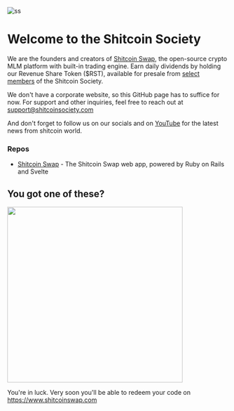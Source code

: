 ![ss](https://github.com/user-attachments/assets/f7c9919f-efd3-412f-a988-ed53d4e2b1b4)

# Welcome to the Shitcoin Society

We are the founders and creators of [Shitcoin Swap](https://github.com/shitcoinsociety/shitcoinswap), the open-source crypto MLM platform with built-in trading engine. Earn daily dividends by holding our Revenue Share Token ($RST), available for presale from [select members](mailto:presale@shitcoinsociety.com) of the Shitcoin Society.

We don't have a corporate website, so this GitHub page has to suffice for now. For support and other inquiries, feel free to reach out at support@shitcoinsociety.com

And don't forget to follow us on our socials and on [YouTube](https://youtube.com/@shitcoinsociety) for the latest news from shitcoin world.

### Repos

- [Shitcoin Swap](https://github.com/shitcoinsociety/shitcoinswap) - The Shitcoin Swap web app, powered by Ruby on Rails and Svelte

## You got one of these?

<img src="https://github.com/user-attachments/assets/2d148a06-cecb-4bb8-9fcf-984036535ba1" width="400">

You're in luck. Very soon you'll be able to redeem your code on https://www.shitcoinswap.com
